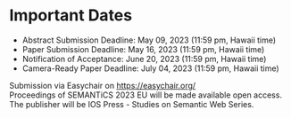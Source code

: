 # Important Dates
* Abstract Submission Deadline: May 09, 2023 (11:59 pm, Hawaii time)
* Paper Submission Deadline: May 16, 2023 (11:59 pm, Hawaii time)
* Notification of Acceptance: June 20, 2023 (11:59 pm, Hawaii time)
* Camera-Ready Paper Deadline: July 04, 2023 (11:59 pm, Hawaii time)

Submission via Easychair on https://easychair.org/  
Proceedings of SEMANTiCS 2023 EU will be made available open access. The publisher will be IOS Press - Studies on Semantic Web Series.
